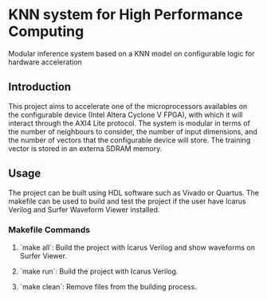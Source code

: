 # KNN system for High Performance Computing

Modular inference system based on a KNN model on configurable logic for hardware acceleration

## Introduction

This project aims to accelerate one of the microprocessors availables on the configurable device (Intel Altera Cyclone V FPGA),
with which it will interact through the AXI4 Lite protocol. 
The system is modular in terms of the number of neighbours to consider, the number of input dimensions, and the number of vectors
that the configurable device will store. The training vector is stored in an externa SDRAM memory.

## Usage

The project can be built using HDL software such as Vivado or Quartus. The makefile can be used to build and test the project if the user have
Icarus Verilog and Surfer Waveform Viewer installed.

### Makefile Commands

1. `make all´: Build the project with Icarus Verilog and show waveforms on Surfer Viewer.

2. `make run´: Build the project with Icarus Verilog.

3. `make clean´: Remove files from the building process.
